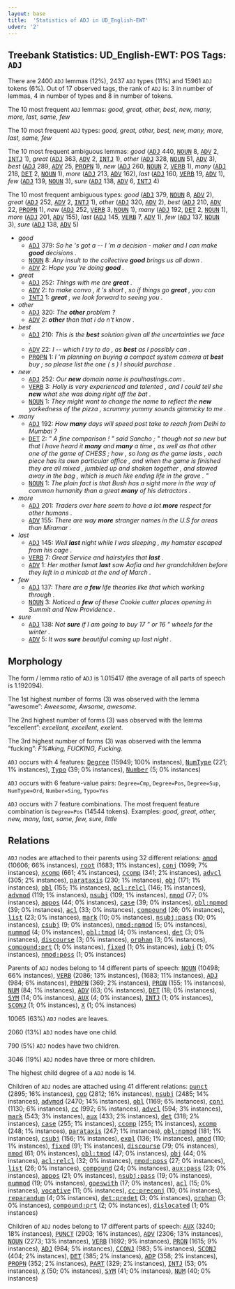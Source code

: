 ```yaml
---
layout: base
title:  'Statistics of ADJ in UD_English-EWT'
udver: '2'
---
```


## Treebank Statistics: UD_English-EWT: POS Tags: `ADJ`

There are 2400 `ADJ` lemmas (12%), 2437 `ADJ` types (11%) and 15961 `ADJ` tokens (6%).
Out of 17 observed tags, the rank of `ADJ` is: 3 in number of lemmas, 4 in number of types and 8 in number of tokens.

The 10 most frequent `ADJ` lemmas: <em>good, great, other, best, new, many, more, last, same, few</em>

The 10 most frequent `ADJ` types:  <em>good, great, other, best, new, many, more, last, same, few</em>

The 10 most frequent ambiguous lemmas: <em>good</em> (<tt><a href="en_ewt-pos-ADJ.html">ADJ</a></tt> 440, <tt><a href="en_ewt-pos-NOUN.html">NOUN</a></tt> 8, <tt><a href="en_ewt-pos-ADV.html">ADV</a></tt> 2, <tt><a href="en_ewt-pos-INTJ.html">INTJ</a></tt> 1), <em>great</em> (<tt><a href="en_ewt-pos-ADJ.html">ADJ</a></tt> 363, <tt><a href="en_ewt-pos-ADV.html">ADV</a></tt> 2, <tt><a href="en_ewt-pos-INTJ.html">INTJ</a></tt> 1), <em>other</em> (<tt><a href="en_ewt-pos-ADJ.html">ADJ</a></tt> 328, <tt><a href="en_ewt-pos-NOUN.html">NOUN</a></tt> 51, <tt><a href="en_ewt-pos-ADV.html">ADV</a></tt> 3), <em>best</em> (<tt><a href="en_ewt-pos-ADJ.html">ADJ</a></tt> 289, <tt><a href="en_ewt-pos-ADV.html">ADV</a></tt> 25, <tt><a href="en_ewt-pos-PROPN.html">PROPN</a></tt> 1), <em>new</em> (<tt><a href="en_ewt-pos-ADJ.html">ADJ</a></tt> 260, <tt><a href="en_ewt-pos-NOUN.html">NOUN</a></tt> 2, <tt><a href="en_ewt-pos-VERB.html">VERB</a></tt> 1), <em>many</em> (<tt><a href="en_ewt-pos-ADJ.html">ADJ</a></tt> 218, <tt><a href="en_ewt-pos-DET.html">DET</a></tt> 2, <tt><a href="en_ewt-pos-NOUN.html">NOUN</a></tt> 1), <em>more</em> (<tt><a href="en_ewt-pos-ADJ.html">ADJ</a></tt> 213, <tt><a href="en_ewt-pos-ADV.html">ADV</a></tt> 162), <em>last</em> (<tt><a href="en_ewt-pos-ADJ.html">ADJ</a></tt> 160, <tt><a href="en_ewt-pos-VERB.html">VERB</a></tt> 19, <tt><a href="en_ewt-pos-ADV.html">ADV</a></tt> 1), <em>few</em> (<tt><a href="en_ewt-pos-ADJ.html">ADJ</a></tt> 139, <tt><a href="en_ewt-pos-NOUN.html">NOUN</a></tt> 3), <em>sure</em> (<tt><a href="en_ewt-pos-ADJ.html">ADJ</a></tt> 138, <tt><a href="en_ewt-pos-ADV.html">ADV</a></tt> 6, <tt><a href="en_ewt-pos-INTJ.html">INTJ</a></tt> 4)

The 10 most frequent ambiguous types:  <em>good</em> (<tt><a href="en_ewt-pos-ADJ.html">ADJ</a></tt> 379, <tt><a href="en_ewt-pos-NOUN.html">NOUN</a></tt> 8, <tt><a href="en_ewt-pos-ADV.html">ADV</a></tt> 2), <em>great</em> (<tt><a href="en_ewt-pos-ADJ.html">ADJ</a></tt> 252, <tt><a href="en_ewt-pos-ADV.html">ADV</a></tt> 2, <tt><a href="en_ewt-pos-INTJ.html">INTJ</a></tt> 1), <em>other</em> (<tt><a href="en_ewt-pos-ADJ.html">ADJ</a></tt> 320, <tt><a href="en_ewt-pos-ADV.html">ADV</a></tt> 2), <em>best</em> (<tt><a href="en_ewt-pos-ADJ.html">ADJ</a></tt> 210, <tt><a href="en_ewt-pos-ADV.html">ADV</a></tt> 22, <tt><a href="en_ewt-pos-PROPN.html">PROPN</a></tt> 1), <em>new</em> (<tt><a href="en_ewt-pos-ADJ.html">ADJ</a></tt> 252, <tt><a href="en_ewt-pos-VERB.html">VERB</a></tt> 3, <tt><a href="en_ewt-pos-NOUN.html">NOUN</a></tt> 1), <em>many</em> (<tt><a href="en_ewt-pos-ADJ.html">ADJ</a></tt> 192, <tt><a href="en_ewt-pos-DET.html">DET</a></tt> 2, <tt><a href="en_ewt-pos-NOUN.html">NOUN</a></tt> 1), <em>more</em> (<tt><a href="en_ewt-pos-ADJ.html">ADJ</a></tt> 201, <tt><a href="en_ewt-pos-ADV.html">ADV</a></tt> 155), <em>last</em> (<tt><a href="en_ewt-pos-ADJ.html">ADJ</a></tt> 145, <tt><a href="en_ewt-pos-VERB.html">VERB</a></tt> 7, <tt><a href="en_ewt-pos-ADV.html">ADV</a></tt> 1), <em>few</em> (<tt><a href="en_ewt-pos-ADJ.html">ADJ</a></tt> 137, <tt><a href="en_ewt-pos-NOUN.html">NOUN</a></tt> 3), <em>sure</em> (<tt><a href="en_ewt-pos-ADJ.html">ADJ</a></tt> 138, <tt><a href="en_ewt-pos-ADV.html">ADV</a></tt> 5)


* <em>good</em>
  * <tt><a href="en_ewt-pos-ADJ.html">ADJ</a></tt> 379: <em>So he 's got a -- I 'm a decision - maker and I can make <b>good</b> decisions .</em>
  * <tt><a href="en_ewt-pos-NOUN.html">NOUN</a></tt> 8: <em>Any insult to the collective <b>good</b> brings us all down .</em>
  * <tt><a href="en_ewt-pos-ADV.html">ADV</a></tt> 2: <em>Hope you 're doing <b>good</b> .</em>
* <em>great</em>
  * <tt><a href="en_ewt-pos-ADJ.html">ADJ</a></tt> 252: <em>Things with me are <b>great</b> .</em>
  * <tt><a href="en_ewt-pos-ADV.html">ADV</a></tt> 2: <em>to make convo , it 's short , so if things go <b>great</b> , you can</em>
  * <tt><a href="en_ewt-pos-INTJ.html">INTJ</a></tt> 1: <em><b>great</b> , we look forward to seeing you .</em>
* <em>other</em>
  * <tt><a href="en_ewt-pos-ADJ.html">ADJ</a></tt> 320: <em>The <b>other</b> problem ?</em>
  * <tt><a href="en_ewt-pos-ADV.html">ADV</a></tt> 2: <em><b>other</b> than that i do n't know .</em>
* <em>best</em>
  * <tt><a href="en_ewt-pos-ADJ.html">ADJ</a></tt> 210: <em>This is the <b>best</b> solution given all the uncertainties we face .</em>
  * <tt><a href="en_ewt-pos-ADV.html">ADV</a></tt> 22: <em>I -- which I try to do , as <b>best</b> as I possibly can .</em>
  * <tt><a href="en_ewt-pos-PROPN.html">PROPN</a></tt> 1: <em>I 'm planning on buying a compact system camera at <b>best</b> buy ; so please list the one ( s ) I should purchase .</em>
* <em>new</em>
  * <tt><a href="en_ewt-pos-ADJ.html">ADJ</a></tt> 252: <em>Our <b>new</b> domain name is paulhastings.com .</em>
  * <tt><a href="en_ewt-pos-VERB.html">VERB</a></tt> 3: <em>Holly is very experienced and talented , and I could tell she <b>new</b> what she was doing right off the bat .</em>
  * <tt><a href="en_ewt-pos-NOUN.html">NOUN</a></tt> 1: <em>They might want to change the name to reflect the <b>new</b> yorkedness of the pizza , scrummy yummy sounds gimmicky to me .</em>
* <em>many</em>
  * <tt><a href="en_ewt-pos-ADJ.html">ADJ</a></tt> 192: <em>How <b>many</b> days will speed post take to reach from Delhi to Mumbai ?</em>
  * <tt><a href="en_ewt-pos-DET.html">DET</a></tt> 2: <em>" A fine comparison ! " said Sancho ; " though not so new but that I have heard it <b>many</b> and <b>many</b> a time , as well as that other one of the game of CHESS ; how , so long as the game lasts , each piece has its own particular office , and when the game is finished they are all mixed , jumbled up and shaken together , and stowed away in the bag , which is much like ending life in the grave . "</em>
  * <tt><a href="en_ewt-pos-NOUN.html">NOUN</a></tt> 1: <em>The plain fact is that Bush has a sight more in the way of common humanity than a great <b>many</b> of his detractors .</em>
* <em>more</em>
  * <tt><a href="en_ewt-pos-ADJ.html">ADJ</a></tt> 201: <em>Traders over here seem to have a lot <b>more</b> respect for other humans .</em>
  * <tt><a href="en_ewt-pos-ADV.html">ADV</a></tt> 155: <em>There are way <b>more</b> stranger names in the U.S for areas than Miramar .</em>
* <em>last</em>
  * <tt><a href="en_ewt-pos-ADJ.html">ADJ</a></tt> 145: <em>Well <b>last</b> night while I was sleeping , my hamster escaped from his cage .</em>
  * <tt><a href="en_ewt-pos-VERB.html">VERB</a></tt> 7: <em>Great Service and hairstyles that <b>last</b> .</em>
  * <tt><a href="en_ewt-pos-ADV.html">ADV</a></tt> 1: <em>Her mother Ismat <b>last</b> saw Aafia and her grandchildren before they left in a minicab at the end of March .</em>
* <em>few</em>
  * <tt><a href="en_ewt-pos-ADJ.html">ADJ</a></tt> 137: <em>There are a <b>few</b> life theories like that which working through .</em>
  * <tt><a href="en_ewt-pos-NOUN.html">NOUN</a></tt> 3: <em>Noticed a <b>few</b> of these Cookie cutter places opening in Summit and New Providence .</em>
* <em>sure</em>
  * <tt><a href="en_ewt-pos-ADJ.html">ADJ</a></tt> 138: <em>Not <b>sure</b> if I am going to buy 17 " or 16 " wheels for the winter .</em>
  * <tt><a href="en_ewt-pos-ADV.html">ADV</a></tt> 5: <em>It was <b>sure</b> beautiful coming up last night .</em>

## Morphology

The form / lemma ratio of `ADJ` is 1.015417 (the average of all parts of speech is 1.192094).

The 1st highest number of forms (3) was observed with the lemma “awesome”: <em>Aweesome, Awsome, awesome</em>.

The 2nd highest number of forms (3) was observed with the lemma “excellent”: <em>excellant, excellent, exelent</em>.

The 3rd highest number of forms (3) was observed with the lemma “fucking”: <em>F%#king, FUCKING, Fucking</em>.

`ADJ` occurs with 4 features: <tt><a href="en_ewt-feat-Degree.html">Degree</a></tt> (15949; 100% instances), <tt><a href="en_ewt-feat-NumType.html">NumType</a></tt> (221; 1% instances), <tt><a href="en_ewt-feat-Typo.html">Typo</a></tt> (39; 0% instances), <tt><a href="en_ewt-feat-Number.html">Number</a></tt> (5; 0% instances)

`ADJ` occurs with 6 feature-value pairs: `Degree=Cmp`, `Degree=Pos`, `Degree=Sup`, `NumType=Ord`, `Number=Sing`, `Typo=Yes`

`ADJ` occurs with 7 feature combinations.
The most frequent feature combination is `Degree=Pos` (14544 tokens).
Examples: <em>good, great, other, new, many, last, same, few, sure, little</em>


## Relations

`ADJ` nodes are attached to their parents using 32 different relations: <tt><a href="en_ewt-dep-amod.html">amod</a></tt> (10606; 66% instances), <tt><a href="en_ewt-dep-root.html">root</a></tt> (1683; 11% instances), <tt><a href="en_ewt-dep-conj.html">conj</a></tt> (1099; 7% instances), <tt><a href="en_ewt-dep-xcomp.html">xcomp</a></tt> (661; 4% instances), <tt><a href="en_ewt-dep-ccomp.html">ccomp</a></tt> (341; 2% instances), <tt><a href="en_ewt-dep-advcl.html">advcl</a></tt> (305; 2% instances), <tt><a href="en_ewt-dep-parataxis.html">parataxis</a></tt> (230; 1% instances), <tt><a href="en_ewt-dep-obj.html">obj</a></tt> (171; 1% instances), <tt><a href="en_ewt-dep-obl.html">obl</a></tt> (155; 1% instances), <tt><a href="en_ewt-dep-acl-relcl.html">acl:relcl</a></tt> (146; 1% instances), <tt><a href="en_ewt-dep-advmod.html">advmod</a></tt> (119; 1% instances), <tt><a href="en_ewt-dep-nsubj.html">nsubj</a></tt> (109; 1% instances), <tt><a href="en_ewt-dep-nmod.html">nmod</a></tt> (77; 0% instances), <tt><a href="en_ewt-dep-appos.html">appos</a></tt> (44; 0% instances), <tt><a href="en_ewt-dep-case.html">case</a></tt> (39; 0% instances), <tt><a href="en_ewt-dep-obl-npmod.html">obl:npmod</a></tt> (39; 0% instances), <tt><a href="en_ewt-dep-acl.html">acl</a></tt> (33; 0% instances), <tt><a href="en_ewt-dep-compound.html">compound</a></tt> (26; 0% instances), <tt><a href="en_ewt-dep-list.html">list</a></tt> (23; 0% instances), <tt><a href="en_ewt-dep-mark.html">mark</a></tt> (10; 0% instances), <tt><a href="en_ewt-dep-nsubj-pass.html">nsubj:pass</a></tt> (10; 0% instances), <tt><a href="en_ewt-dep-csubj.html">csubj</a></tt> (9; 0% instances), <tt><a href="en_ewt-dep-nmod-npmod.html">nmod:npmod</a></tt> (5; 0% instances), <tt><a href="en_ewt-dep-nummod.html">nummod</a></tt> (4; 0% instances), <tt><a href="en_ewt-dep-obl-tmod.html">obl:tmod</a></tt> (4; 0% instances), <tt><a href="en_ewt-dep-det.html">det</a></tt> (3; 0% instances), <tt><a href="en_ewt-dep-discourse.html">discourse</a></tt> (3; 0% instances), <tt><a href="en_ewt-dep-orphan.html">orphan</a></tt> (3; 0% instances), <tt><a href="en_ewt-dep-compound-prt.html">compound:prt</a></tt> (1; 0% instances), <tt><a href="en_ewt-dep-fixed.html">fixed</a></tt> (1; 0% instances), <tt><a href="en_ewt-dep-iobj.html">iobj</a></tt> (1; 0% instances), <tt><a href="en_ewt-dep-nmod-poss.html">nmod:poss</a></tt> (1; 0% instances)

Parents of `ADJ` nodes belong to 14 different parts of speech: <tt><a href="en_ewt-pos-NOUN.html">NOUN</a></tt> (10498; 66% instances), <tt><a href="en_ewt-pos-VERB.html">VERB</a></tt> (2086; 13% instances),  (1683; 11% instances), <tt><a href="en_ewt-pos-ADJ.html">ADJ</a></tt> (984; 6% instances), <tt><a href="en_ewt-pos-PROPN.html">PROPN</a></tt> (369; 2% instances), <tt><a href="en_ewt-pos-PRON.html">PRON</a></tt> (155; 1% instances), <tt><a href="en_ewt-pos-NUM.html">NUM</a></tt> (84; 1% instances), <tt><a href="en_ewt-pos-ADV.html">ADV</a></tt> (63; 0% instances), <tt><a href="en_ewt-pos-DET.html">DET</a></tt> (18; 0% instances), <tt><a href="en_ewt-pos-SYM.html">SYM</a></tt> (14; 0% instances), <tt><a href="en_ewt-pos-AUX.html">AUX</a></tt> (4; 0% instances), <tt><a href="en_ewt-pos-INTJ.html">INTJ</a></tt> (1; 0% instances), <tt><a href="en_ewt-pos-SCONJ.html">SCONJ</a></tt> (1; 0% instances), <tt><a href="en_ewt-pos-X.html">X</a></tt> (1; 0% instances)

10065 (63%) `ADJ` nodes are leaves.

2060 (13%) `ADJ` nodes have one child.

790 (5%) `ADJ` nodes have two children.

3046 (19%) `ADJ` nodes have three or more children.

The highest child degree of a `ADJ` node is 14.

Children of `ADJ` nodes are attached using 41 different relations: <tt><a href="en_ewt-dep-punct.html">punct</a></tt> (2895; 16% instances), <tt><a href="en_ewt-dep-cop.html">cop</a></tt> (2812; 16% instances), <tt><a href="en_ewt-dep-nsubj.html">nsubj</a></tt> (2485; 14% instances), <tt><a href="en_ewt-dep-advmod.html">advmod</a></tt> (2470; 14% instances), <tt><a href="en_ewt-dep-obl.html">obl</a></tt> (1169; 6% instances), <tt><a href="en_ewt-dep-conj.html">conj</a></tt> (1130; 6% instances), <tt><a href="en_ewt-dep-cc.html">cc</a></tt> (992; 6% instances), <tt><a href="en_ewt-dep-advcl.html">advcl</a></tt> (594; 3% instances), <tt><a href="en_ewt-dep-mark.html">mark</a></tt> (543; 3% instances), <tt><a href="en_ewt-dep-aux.html">aux</a></tt> (433; 2% instances), <tt><a href="en_ewt-dep-det.html">det</a></tt> (318; 2% instances), <tt><a href="en_ewt-dep-case.html">case</a></tt> (255; 1% instances), <tt><a href="en_ewt-dep-ccomp.html">ccomp</a></tt> (255; 1% instances), <tt><a href="en_ewt-dep-xcomp.html">xcomp</a></tt> (248; 1% instances), <tt><a href="en_ewt-dep-parataxis.html">parataxis</a></tt> (247; 1% instances), <tt><a href="en_ewt-dep-obl-npmod.html">obl:npmod</a></tt> (181; 1% instances), <tt><a href="en_ewt-dep-csubj.html">csubj</a></tt> (156; 1% instances), <tt><a href="en_ewt-dep-expl.html">expl</a></tt> (136; 1% instances), <tt><a href="en_ewt-dep-amod.html">amod</a></tt> (110; 1% instances), <tt><a href="en_ewt-dep-fixed.html">fixed</a></tt> (91; 1% instances), <tt><a href="en_ewt-dep-discourse.html">discourse</a></tt> (79; 0% instances), <tt><a href="en_ewt-dep-nmod.html">nmod</a></tt> (61; 0% instances), <tt><a href="en_ewt-dep-obl-tmod.html">obl:tmod</a></tt> (47; 0% instances), <tt><a href="en_ewt-dep-obj.html">obj</a></tt> (44; 0% instances), <tt><a href="en_ewt-dep-acl-relcl.html">acl:relcl</a></tt> (32; 0% instances), <tt><a href="en_ewt-dep-nmod-poss.html">nmod:poss</a></tt> (27; 0% instances), <tt><a href="en_ewt-dep-list.html">list</a></tt> (26; 0% instances), <tt><a href="en_ewt-dep-compound.html">compound</a></tt> (24; 0% instances), <tt><a href="en_ewt-dep-aux-pass.html">aux:pass</a></tt> (23; 0% instances), <tt><a href="en_ewt-dep-appos.html">appos</a></tt> (21; 0% instances), <tt><a href="en_ewt-dep-nsubj-pass.html">nsubj:pass</a></tt> (19; 0% instances), <tt><a href="en_ewt-dep-nummod.html">nummod</a></tt> (19; 0% instances), <tt><a href="en_ewt-dep-goeswith.html">goeswith</a></tt> (17; 0% instances), <tt><a href="en_ewt-dep-acl.html">acl</a></tt> (15; 0% instances), <tt><a href="en_ewt-dep-vocative.html">vocative</a></tt> (11; 0% instances), <tt><a href="en_ewt-dep-cc-preconj.html">cc:preconj</a></tt> (10; 0% instances), <tt><a href="en_ewt-dep-reparandum.html">reparandum</a></tt> (4; 0% instances), <tt><a href="en_ewt-dep-det-predet.html">det:predet</a></tt> (3; 0% instances), <tt><a href="en_ewt-dep-orphan.html">orphan</a></tt> (3; 0% instances), <tt><a href="en_ewt-dep-compound-prt.html">compound:prt</a></tt> (2; 0% instances), <tt><a href="en_ewt-dep-dislocated.html">dislocated</a></tt> (1; 0% instances)

Children of `ADJ` nodes belong to 17 different parts of speech: <tt><a href="en_ewt-pos-AUX.html">AUX</a></tt> (3240; 18% instances), <tt><a href="en_ewt-pos-PUNCT.html">PUNCT</a></tt> (2903; 16% instances), <tt><a href="en_ewt-pos-ADV.html">ADV</a></tt> (2306; 13% instances), <tt><a href="en_ewt-pos-NOUN.html">NOUN</a></tt> (2273; 13% instances), <tt><a href="en_ewt-pos-VERB.html">VERB</a></tt> (1692; 9% instances), <tt><a href="en_ewt-pos-PRON.html">PRON</a></tt> (1615; 9% instances), <tt><a href="en_ewt-pos-ADJ.html">ADJ</a></tt> (984; 5% instances), <tt><a href="en_ewt-pos-CCONJ.html">CCONJ</a></tt> (983; 5% instances), <tt><a href="en_ewt-pos-SCONJ.html">SCONJ</a></tt> (404; 2% instances), <tt><a href="en_ewt-pos-DET.html">DET</a></tt> (385; 2% instances), <tt><a href="en_ewt-pos-ADP.html">ADP</a></tt> (358; 2% instances), <tt><a href="en_ewt-pos-PROPN.html">PROPN</a></tt> (352; 2% instances), <tt><a href="en_ewt-pos-PART.html">PART</a></tt> (329; 2% instances), <tt><a href="en_ewt-pos-INTJ.html">INTJ</a></tt> (53; 0% instances), <tt><a href="en_ewt-pos-X.html">X</a></tt> (50; 0% instances), <tt><a href="en_ewt-pos-SYM.html">SYM</a></tt> (41; 0% instances), <tt><a href="en_ewt-pos-NUM.html">NUM</a></tt> (40; 0% instances)

